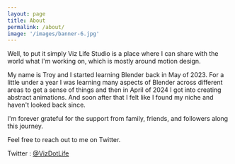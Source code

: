 ```yaml
---
layout: page
title: About
permalink: /about/
image: '/images/banner-6.jpg'
---
```


Well, to put it simply Viz Life Studio is a place where I can share with the world what I'm working on, which is mostly around motion design. 

My name is Troy and I started learning Blender back in May of 2023. For a little under a year I was learning many aspects of Blender across different areas to get a sense of things and then in April of 2024 I got into creating abstract animations. And soon after that I felt like I found my niche and haven't looked back since. 

I'm forever grateful for the support from family, friends, and followers along this journey. 

Feel free to reach out to me on Twitter.  

Twitter : [@VizDotLife](https://twitter.com/VizDotLife)  

